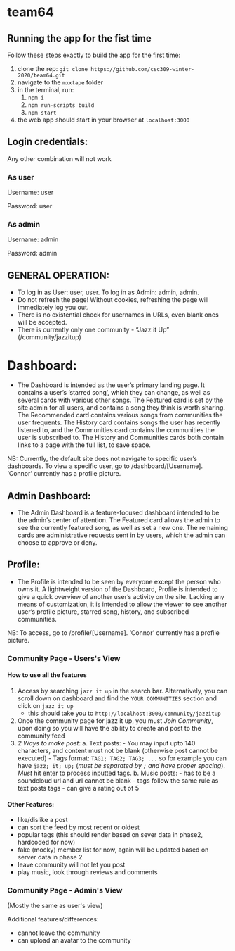 # team64

## Running the app for the fist time

Follow these steps exactly to build the app for the first time:
1. clone the rep: `git clone https://github.com/csc309-winter-2020/team64.git`
2. navigate to the `mxxtape` folder
3. in the terminal, run:
    1. `npm i`
    2. `npm run-scripts build`
    3. `npm start`
4. the web app should start in your browser at `localhost:3000`

## Login credentials: 

Any other combination will not work

### As user
Username: user

Password: user

### As admin
Username: admin

Password: admin

## GENERAL OPERATION:
- To log in as User: user, user. To log in as Admin: admin, admin.
- Do not refresh the page! Without cookies, refreshing the page will immediately log you out.
- There is no existential check for usernames in URLs, even blank ones will be accepted.
- There is currently only one community - “Jazz it Up” (/community/jazzitup)

# Dashboard:
- The Dashboard is intended as the user’s primary landing page. It contains a user’s ‘starred song’, which they can change, as well as several cards with various other songs. The Featured card is set by the site admin for all users, and contains a song they think is worth sharing. The Recommended card contains various songs from communities the user frequents. The History card contains songs the user has recently listened to, and the Communities card contains the communities the user is subscribed to. The History and Communities cards both contain links to a page with the full list, to save space.

NB: Currently, the default site does not navigate to specific user’s dashboards. To view a specific user, go to /dashboard/[Username]. ‘Connor’ currently has a profile picture.

## Admin Dashboard:
- The Admin Dashboard is a feature-focused dashboard intended to be the admin’s center of attention. The Featured card allows the admin to see the currently featured song, as well as set a new one. The remaining cards are administrative requests sent in by users, which the admin can choose to approve or deny.

## Profile:
- The Profile is intended to be seen by everyone except the person who owns it. A lightweight version of the Dashboard, Profile is intended to give a quick overview of another user’s activity on the site. Lacking any means of customization, it is intended to allow the viewer to see another user’s profile picture, starred song, history, and subscribed communities.

NB: To access, go to /profile/[Username]. ‘Connor’ currently has a profile picture.

### Community Page - Users's View 

#### How to use all the features
1. Access by searching `jazz it up` in the search bar. Alternatively, you can scroll down on dashboard and find the `YOUR COMMUNITIES` section and click on `jazz it up` 
	- this should take you to `http://localhost:3000/community/jazzitup`
2. Once the community page for jazz it up, you must *Join Community*, upon doing so you will have the ability to create and post to the community feed
3. *2 Ways to make post*:
	a. Text posts: 
		- You may input upto 140 characters, and content must not be blank (otherwise post cannot be executed)
		- Tags format: `TAG1; TAG2; TAG3; ...` so for example you can have `jazz; it; up;` (*must be separated by `;` and have proper spacing*). *Must* hit enter to process inputted tags.
	b. Music posts:
		- has to be a soundcloud url and url cannot be blank 
		- tags follow the same rule as text posts tags
		- can give a rating out of 5

#### Other Features:
- like/dislike a post 
- can sort the feed by most recent or oldest 
- popular tags (this should render based on sever data in phase2, hardcoded for now)
- fake (mocky) member list for now, again will be updated based on server data in phase 2
- leave community will not let you post
- play music, look through reviews and comments 

### Community Page - Admin's View 
(Mostly the same as user's view)

Additional features/differences:
- cannot leave the community
- can upload an avatar to the community 